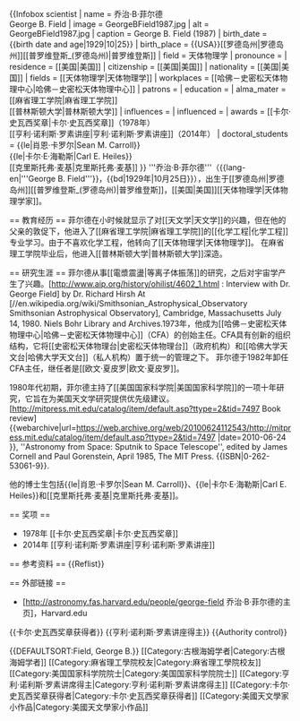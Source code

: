 {{Infobox scientist
| name = 乔治·B·菲尔德<br />George B. Field
| image = GeorgeBField1987.jpg
| alt = GeorgeBField1987.jpg
| caption = George B. Field (1987)
| birth_date = {{birth date and age|1929|10|25}}
| birth_place = {{USA}}[[罗德岛州|罗德岛州]][[普罗维登斯_(罗德岛州)|普罗维登斯]]
| field = 天体物理学
| pronounce         =
| residence         = [[美国|美国]]
| citizenship       = [[美国|美国]]
| nationality       = [[美国|美国]]
| fields            = [[天体物理学|天体物理学]]
| workplaces        = [[哈佛－史密松天体物理中心|哈佛－史密松天体物理中心]]
| patrons           = 
| education         = 
| alma_mater        = [[麻省理工学院|麻省理工学院]]<br>[[普林斯顿大学|普林斯顿大学]]
| influences        = 
| influenced        = 
| awards            = [[卡尔·史瓦西奖章|卡尔·史瓦西奖章]]（1978年）<br>[[亨利·诺利斯·罗素讲座|亨利·诺利斯·罗素讲座]]（2014年）
| doctoral_students = {{le|肖恩·卡罗尔|Sean M. Carroll}}<br />{{le|卡尔·E·海勒斯|Carl E. Heiles}}<br />[[克里斯托弗·麦基|克里斯托弗·麦基]]
}}
'''乔治·B·菲尔德'''（{{lang-en|'''George B. Field'''}}，{{bd|1929年|10月25日}}），出生于[[罗德岛州|罗德岛州]][[普罗维登斯_(罗德岛州)|普罗维登斯]]，[[美国|美国]][[天体物理学|天体物理学家]]。

== 教育经历 ==
菲尔德在小时候就显示了对[[天文学|天文学]]的兴趣，但在他的父亲的敦促下，他进入了[[麻省理工学院|麻省理工学院]]的[[化学工程|化学工程]]专业学习。由于不喜欢化学工程，他转向了[[天体物理学|天体物理学]]。 在麻省理工学院毕业后，他进入[[普林斯顿大学|普林斯顿大学]]深造。

== 研究生涯 ==
菲尔德从事[[電漿震盪|等离子体振荡]]的研究，之后对宇宙学产生了兴趣。<ref>[http://www.aip.org/history/ohilist/4602_1.html : Interview with Dr. George Field] by Dr. Richard Hirsh At [//en.wikipedia.org/wiki/Smithsonian_Astrophysical_Observatory Smithsonian Astrophysical Observatory], Cambridge, Massachusetts July 14, 1980. Niels Bohr Library and Archives.</ref>1973年，他成为[[哈佛－史密松天体物理中心|哈佛－史密松天体物理中心]]（CFA）的创始主任。CFA具有创新的组织结构，它将[[史密松天体物理台|史密松天体物理台]]（政府机构）和[[哈佛大学天文台|哈佛大学天文台]]（私人机构）置于统一的管理之下。 菲尔德于1982年卸任CFA主任，继任者是[[欧文·夏皮罗|欧文·夏皮罗]]。

1980年代初期，菲尔德主持了[[美国国家科学院|美国国家科学院]]的一项十年研究，它旨在为美国天文学研究提供优先级建议。<ref>[http://mitpress.mit.edu/catalog/item/default.asp?ttype=2&tid=7497 Book review] {{webarchive|url=https://web.archive.org/web/20100624112543/http://mitpress.mit.edu/catalog/item/default.asp?ttype=2&tid=7497 |date=2010-06-24 }}, ''Astronomy from Space: Sputnik to Space Telescope'', edited by James Cornell and Paul Gorenstein, April 1985, The MIT Press. {{ISBN|0-262-53061-9}}.</ref>

他的博士生包括{{le|肖恩·卡罗尔|Sean M. Carroll}}、{{le|卡尔·E·海勒斯|Carl E. Heiles}}和[[克里斯托弗·麦基|克里斯托弗·麦基]]。

== 奖项 ==
* 1978年 [[卡尔·史瓦西奖章|卡尔·史瓦西奖章]]
* 2014年 [[亨利·诺利斯·罗素讲座|亨利·诺利斯·罗素讲座]]

== 参考资料 ==
{{Reflist}}

== 外部链接 ==
* [http://astronomy.fas.harvard.edu/people/george-field 乔治·B·菲尔德的主页]，Harvard.edu

{{卡尔·史瓦西奖章获得者}}
{{亨利·诺利斯·罗素讲座得主}}
{{Authority control}}

{{DEFAULTSORT:Field, George B.}}
[[Category:古根海姆学者|Category:古根海姆学者]]
[[Category:麻省理工學院校友|Category:麻省理工學院校友]]
[[Category:美国国家科学院院士|Category:美国国家科学院院士]]
[[Category:亨利·诺利斯·罗素讲席得主|Category:亨利·诺利斯·罗素讲席得主]]
[[Category:卡尔·史瓦西奖章获得者|Category:卡尔·史瓦西奖章获得者]]
[[Category:美國天文學家小作品|Category:美國天文學家小作品]]